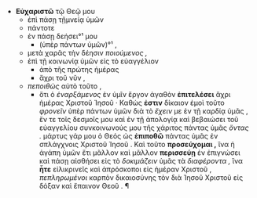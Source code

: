 - <strong><span class='P'>Εὐχαριστῶ</span></strong>  <span class='C'>τῷ Θεῷ μου</span> 
	- <span class='A'>ἐπὶ πάσῃ τῇμνείᾳ ὑμῶν</span> 
	- <span class='A'>πάντοτε</span> 
	- <span class='A'>ἐν πάσῃ δεήσει°¹ μου</span> 
		- (ὑπὲρ πάντων ὑμῶν)°¹ , 
	- <span class='A'>μετὰ χαρᾶς τὴν δέησιν <em>ποιούμενος ,</em> </span>
	- ἐπὶ τῇ κοινωνίᾳ ὑμῶν εἰς τὸ εὐαγγέλιον 
		- ἀπὸ τῆς πρώτης ἡμέρας 
		- ἄχρι τοῦ νῦν , 
	- <em>πεποιθὼς</em> αὐτὸ τοῦτο ,
		-  ὅτι ὁ <em>ἐναρξάμενος</em> ἐν ὑμῖν ἔργον ἀγαθὸν <strong>ἐπιτελέσει</strong> ἄχρι ἡμέρας Χριστοῦ Ἰησοῦ · Καθώς <strong>ἐστιν</strong> δίκαιον ἐμοὶ τοῦτο <em>φρονεῖν</em> ὑπὲρ πάντων ὑμῶν διὰ τὸ <em>ἔχειν</em> με ἐν τῇ καρδίᾳ ὑμᾶς , ἔν τε τοῖς δεσμοῖς μου καὶ ἐν τῇ ἀπολογίᾳ καὶ βεβαιώσει τοῦ εὐαγγελίου συνκοινωνούς μου τῆς χάριτος πάντας ὑμᾶς <em>ὄντας .</em> μάρτυς γάρ μου ὁ Θεός ὡς <strong>ἐπιποθῶ</strong> πάντας ὑμᾶς ἐν σπλάγχνοις Χριστοῦ Ἰησοῦ . Καὶ τοῦτο <strong>προσεύχομαι ,</strong> ἵνα ἡ ἀγάπη ὑμῶν ἔτι μᾶλλον καὶ μᾶλλον <strong>περισσεύῃ</strong> ἐν ἐπιγνώσει καὶ πάσῃ αἰσθήσει εἰς τὸ <em>δοκιμάζειν</em> ὑμᾶς τὰ <em>διαφέροντα ,</em> ἵνα <strong>ἦτε</strong> εἰλικρινεῖς καὶ ἀπρόσκοποι εἰς ἡμέραν Χριστοῦ , <em>πεπληρωμένοι</em> καρπὸν δικαιοσύνης τὸν διὰ Ἰησοῦ Χριστοῦ εἰς δόξαν καὶ ἔπαινον Θεοῦ . ¶

